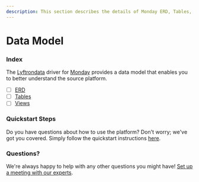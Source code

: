 ```yaml
---
description: This section describes the details of Monday ERD, Tables, and Views.
---
```


# Data Model

### Index

The  [Lyftrondata](https://www.lyftrondata.com/) driver for [Monday](https://www.lyftrondata.com/integration/business-analytics/monday/) provides a data model that enables you to better understand the source platform.

* [ ] [ERD](erd.md)
* [ ] [Tables](tables.md)
* [ ] [Views](views.md)

### Quickstart Steps

Do you have questions about how to use the platform? Don't worry; we've got you covered. Simply follow the quickstart instructions [here](../README.md).


### Questions? <a href="#questions" id="questions"></a>

We're always happy to help with any other questions you might have! [Set up a meeting with our experts](https://www.lyftrondata.com/book-a-meeting/).

